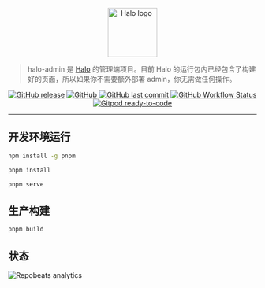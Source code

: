 <p align="center">
    <a href="https://halo.run" target="_blank" rel="noopener noreferrer">
        <img width="100" src="https://halo.run/logo" alt="Halo logo" />
    </a>
</p>

> halo-admin 是 [Halo](https://github.com/halo-dev/halo) 的管理端项目。目前 Halo 的运行包内已经包含了构建好的页面，所以如果你不需要额外部署 admin，你无需做任何操作。

<p align="center">
<a href="https://github.com/halo-dev/halo-admin/releases"><img alt="GitHub release" src="https://img.shields.io/github/release/halo-dev/halo-admin.svg?style=flat-square" /></a>
<a href="https://github.com/halo-dev/halo-admin/blob/master/LICENSE"><img alt="GitHub" src="https://img.shields.io/github/license/halo-dev/halo-admin?style=flat-square"></a>
<a href="https://github.com/halo-dev/halo-admin/commits"><img alt="GitHub last commit" src="https://img.shields.io/github/last-commit/halo-dev/halo-admin.svg?style=flat-square"></a>
<a href="https://github.com/halo-dev/halo-admin/actions"><img alt="GitHub Workflow Status" src="https://img.shields.io/github/workflow/status/halo-dev/halo-admin/Halo%20Admin%20CI?style=flat-square"/></a>
<a href="https://gitpod.io/#https://github.com/halo-dev/halo-admin"><img alt="Gitpod ready-to-code" src="https://img.shields.io/badge/Gitpod-ready--to--code-blue?logo=gitpod&style=flat-square"/></a>
</p>

------------------------------

## 开发环境运行

```bash
npm install -g pnpm
```

```bash
pnpm install 
```

```bash
pnpm serve
```

## 生产构建

```bash
pnpm build
```

## 状态

![Repobeats analytics](https://repobeats.axiom.co/api/embed/9ae12e8e0b9ed7df1b5364169186544d89c1c6bc.svg "Repobeats analytics image")
